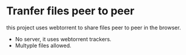# Tranfer files peer to peer
this project uses webtorrent to share files peer to peer in the browser.
- No server, it uses webtorrent trackers.
- Multyple files allowed.